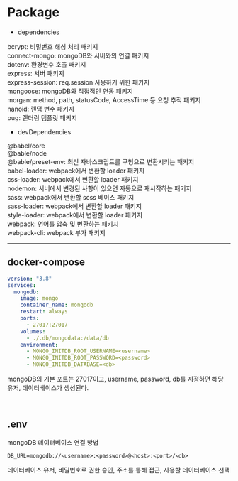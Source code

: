 # Package

- dependencies

bcrypt: 비밀번호 해싱 처리 패키지  
connect-mongo: mongoDB와 서버와의 연결 패키지  
dotenv: 환경변수 호출 패키지  
express: 서버 패키지  
express-session: req.session 사용하기 위한 패키지  
mongoose: mongoDB와 직접적인 연동 패키지  
morgan: method, path, statusCode, AccessTime 등 요청 추적 패키지  
nanoid: 랜덤 변수 패키지  
pug: 렌더링 템플릿 패키지

- devDependencies

@babel/core  
@bable/node  
@bable/preset-env: 최신 자바스크립트를 구형으로 변환시키는 패키지  
babel-loader: webpack에서 변환할 loader 패키지  
css-loader: webpack에서 변환할 loader 패키지  
nodemon: 서버에서 변경된 사항이 있으면 자동으로 재시작하는 패키지  
sass: webpack에서 변환할 scss 베이스 패키지  
sass-loader: webpack에서 변환할 loader 패키지  
style-loader: webpack에서 변환할 loader 패키지  
webpack: 언어를 압축 및 변환하는 패키지  
webpack-cli: webpack 부가 패키지

---

## docker-compose

```yaml
version: "3.8"
services:
  mongodb:
    image: mongo
    container_name: mongodb
    restart: always
    ports:
      - 27017:27017
    volumes:
      - ./.db/mongodata:/data/db
    environment:
      - MONGO_INITDB_ROOT_USERNAME=<username>
      - MONGO_INITDB_ROOT_PASSWORD=<password>
      - MONGO_INITDB_DATABASE=<db>
```

mongoDB의 기본 포트는 27017이고, username, password, db를 지정하면 해당 유저, 데이터베이스가 생성된다.

<br>

## .env

mongoDB 데이터베이스 연결 방법

`DB_URL=mongodb://<username>:<password>@<host>:<port>/<db>`

데이터베이스 유저, 비밀번호로 권한 승인, 주소를 통해 접근, 사용할 데이터베이스 선택
